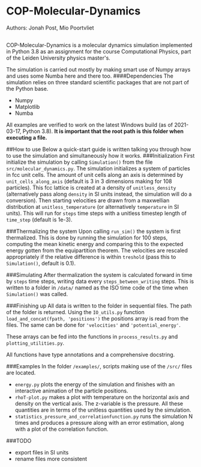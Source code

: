 # COP-Molecular-Dynamics

Authors: Jonah Post, Mio Poortvliet
##
COP-Molecular-Dynamics is a molecular dynamics simulation implemented in Python 3.8 as an assignment for the course 
Computational Physics, part of the Leiden University physics master's.

The simulation is carried out mostly by making smart use of Numpy arrays and uses some Numba here and there too.
####Dependencies
The simulation relies on three standard scientific packages that are not part of the Python base.
- Numpy
- Matplotlib
- Numba

All examples are verified to work on the latest Windows build (as of 2021-03-17, Python 3.8). **It is important that the root path is this folder when executing a file.**

##How to use
Below a quick-start guide is written talking you through how to use the simulation and simultaneously how it works.
###Initialization
First initialize the simulation by calling ```Simulation()``` from the file ```src/molecular_dynamics.py```. The simulation initializes a system of particles in fcc unit cells. The amount of unit cells along an axis is determined by ```unit_cells_along_axis``` (default is 3 in 3 dimensions making for 108 particles). This fcc lattice is created at a density of ```unitless_density``` (alternatively pass along ```density``` in SI units instead, the simulation will do a conversion). Then starting velocities are drawn from a maxwellian distribution at ```unitless_temperature``` (or alternatively ```temperature``` in SI units). This will run for ```steps``` time steps with a unitless timestep length of ```time_step``` (default is 1e-3).  

###Thermalizing the system
Upon calling ```run_sim()``` the system is first thermalized. This is done by running the simulation for 100 steps, computing the mean kinetic energy and comparing this to the expected energy gotten from the equipartition theorem. The velocities are rescaled appropriately if the relative difference is within ```treshold``` (pass this to ```Simulation()```, default is 0.1).

###Simulating
After thermalization the system is calculated forward in time by ```steps``` time steps, writing data every ```steps_between_writing``` steps. This is written to a folder in ```/data/``` named as the ISO time code of the time when ```Simulation()``` was called.

###Finishing up
All data is written to the folder in sequential files. The path of the folder is returned. Using the ```IO_utils.py``` function ```load_and_concat(fpath, 'positions')``` the positions array is read from the files. The same can be done for ```'velocities'``` and ```'potential_energy'```.

These arrays can be fed into the functions in ```process_results.py``` and ```plotting_utilities.py```.

All functions have type annotations and a comprehensive docstring.

###Examples
In the folder ```/examples/```, scripts making use of the ```/src/``` files are located. 
- ```energy.py``` plots the energy of the simulation and finishes with an interactive animation of the particle positions. 
- ```rhoT-plot.py``` makes a plot with temperature on the horizontal axis and density on the vertical axis. The z-variable is the pressure. All these quantities are in terms of the unitless quantities used by the simulation.
- ```statistics_pressure_and_correlationfunction.py``` runs the simulation N times and produces a pressure along with an error estimation, along with a plot of the correlation function.

###TODO
- export files in SI units
- rename files more consistent